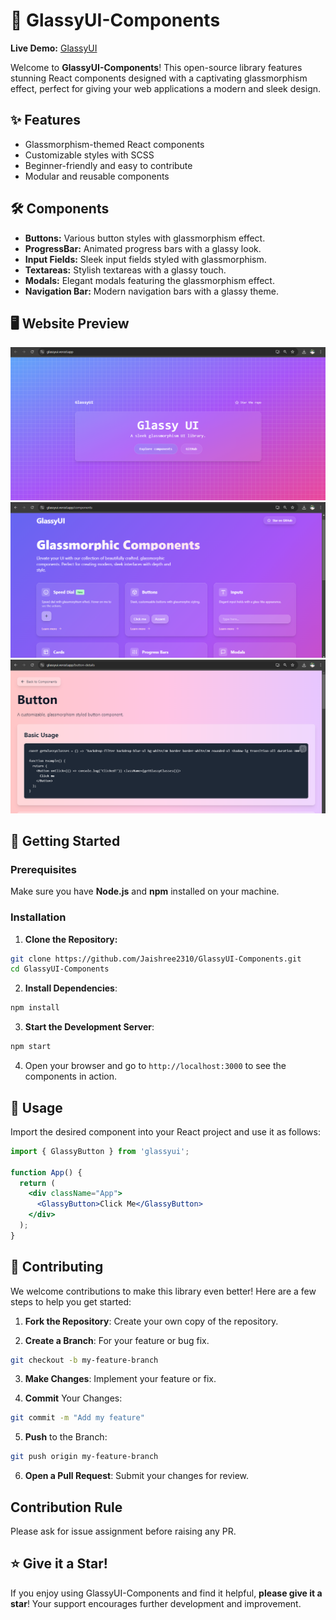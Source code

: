 # 🌟 GlassyUI-Components

**Live Demo:** [GlassyUI](https://glassyui.com)

Welcome to **GlassyUI-Components**! This open-source library features stunning React components designed with a captivating glassmorphism effect, perfect for giving your web applications a modern and sleek design.

## ✨ Features
- Glassmorphism-themed React components
- Customizable styles with SCSS
- Beginner-friendly and easy to contribute
- Modular and reusable components

## 🛠️ Components
- **Buttons:** Various button styles with glassmorphism effect.
- **ProgressBar:** Animated progress bars with a glassy look.
- **Input Fields:** Sleek input fields styled with glassmorphism.
- **Textareas:** Stylish textareas with a glassy touch.
- **Modals:** Elegant modals featuring the glassmorphism effect.
- **Navigation Bar:** Modern navigation bars with a glassy theme.

## 🖥️ Website Preview

<img src = "https://github.com/neeru24/Connect_icons/blob/main/Screenshot%202024-10-07%20204717.png" alt = "image">
<img src = "https://github.com/neeru24/Connect_icons/blob/main/Screenshot%202024-10-07%20204835.png" alt = "image">
<img src = "https://github.com/neeru24/Connect_icons/blob/main/Screenshot%202024-10-07%20204928.png" alt = "image">


## 🚀 Getting Started

### Prerequisites
Make sure you have **Node.js** and **npm** installed on your machine.

### Installation
1. **Clone the Repository:**
```bash
git clone https://github.com/Jaishree2310/GlassyUI-Components.git
cd GlassyUI-Components
```

2. **Install Dependencies**:
```bash
npm install
```

3. **Start the Development Server**:
```bash
npm start
```

4. Open your browser and go to `http://localhost:3000` to see the components in action.


## 📝 Usage
Import the desired component into your React project and use it as follows:
```jsx
import { GlassyButton } from 'glassyui';

function App() {
  return (
    <div className="App">
      <GlassyButton>Click Me</GlassyButton>
    </div>
  );
}
```

## 🤝 **Contributing**
We welcome contributions to make this library even better! Here are a few steps to help you get started:

1. **Fork the Repository**: Create your own copy of the repository.

2. **Create a Branch**: For your feature or bug fix.
```bash
git checkout -b my-feature-branch
```

3. **Make Changes**: Implement your feature or fix.

4. **Commit** Your Changes:
```bash
git commit -m "Add my feature"
```

5. **Push** to the Branch:
```bash
git push origin my-feature-branch
```

6. **Open a Pull Request**: Submit your changes for review.

## Contribution Rule
Please ask for issue assignment before raising any PR.

## ⭐ Give it a Star!

If you enjoy using GlassyUI-Components and find it helpful, **please give it a star**! Your support encourages further development and improvement.


